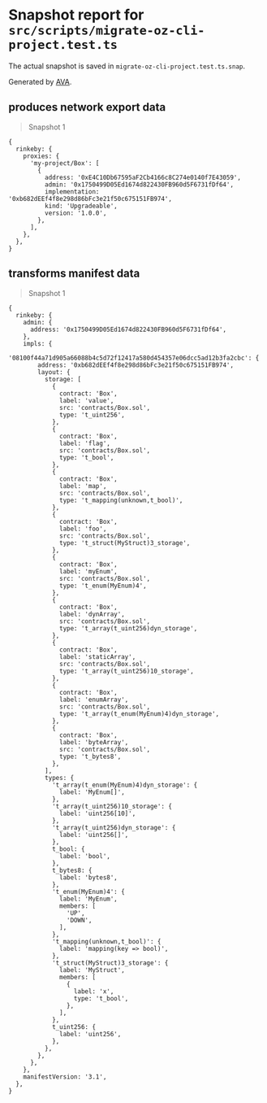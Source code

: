 # Snapshot report for `src/scripts/migrate-oz-cli-project.test.ts`

The actual snapshot is saved in `migrate-oz-cli-project.test.ts.snap`.

Generated by [AVA](https://avajs.dev).

## produces network export data

> Snapshot 1

    {
      rinkeby: {
        proxies: {
          'my-project/Box': [
            {
              address: '0xE4C10Db67595aF2Cb4166c8C274e0140f7E43059',
              admin: '0x1750499D05Ed1674d822430FB960d5F6731fDf64',
              implementation: '0xb682dEEf4f8e298d86bFc3e21f50c675151FB974',
              kind: 'Upgradeable',
              version: '1.0.0',
            },
          ],
        },
      },
    }

## transforms manifest data

> Snapshot 1

    {
      rinkeby: {
        admin: {
          address: '0x1750499D05Ed1674d822430FB960d5F6731fDf64',
        },
        impls: {
          '08100f44a71d905a66088b4c5d72f12417a580d454357e06dcc5ad12b3fa2cbc': {
            address: '0xb682dEEf4f8e298d86bFc3e21f50c675151FB974',
            layout: {
              storage: [
                {
                  contract: 'Box',
                  label: 'value',
                  src: 'contracts/Box.sol',
                  type: 't_uint256',
                },
                {
                  contract: 'Box',
                  label: 'flag',
                  src: 'contracts/Box.sol',
                  type: 't_bool',
                },
                {
                  contract: 'Box',
                  label: 'map',
                  src: 'contracts/Box.sol',
                  type: 't_mapping(unknown,t_bool)',
                },
                {
                  contract: 'Box',
                  label: 'foo',
                  src: 'contracts/Box.sol',
                  type: 't_struct(MyStruct)3_storage',
                },
                {
                  contract: 'Box',
                  label: 'myEnum',
                  src: 'contracts/Box.sol',
                  type: 't_enum(MyEnum)4',
                },
                {
                  contract: 'Box',
                  label: 'dynArray',
                  src: 'contracts/Box.sol',
                  type: 't_array(t_uint256)dyn_storage',
                },
                {
                  contract: 'Box',
                  label: 'staticArray',
                  src: 'contracts/Box.sol',
                  type: 't_array(t_uint256)10_storage',
                },
                {
                  contract: 'Box',
                  label: 'enumArray',
                  src: 'contracts/Box.sol',
                  type: 't_array(t_enum(MyEnum)4)dyn_storage',
                },
                {
                  contract: 'Box',
                  label: 'byteArray',
                  src: 'contracts/Box.sol',
                  type: 't_bytes8',
                },
              ],
              types: {
                't_array(t_enum(MyEnum)4)dyn_storage': {
                  label: 'MyEnum[]',
                },
                't_array(t_uint256)10_storage': {
                  label: 'uint256[10]',
                },
                't_array(t_uint256)dyn_storage': {
                  label: 'uint256[]',
                },
                t_bool: {
                  label: 'bool',
                },
                t_bytes8: {
                  label: 'bytes8',
                },
                't_enum(MyEnum)4': {
                  label: 'MyEnum',
                  members: [
                    'UP',
                    'DOWN',
                  ],
                },
                't_mapping(unknown,t_bool)': {
                  label: 'mapping(key => bool)',
                },
                't_struct(MyStruct)3_storage': {
                  label: 'MyStruct',
                  members: [
                    {
                      label: 'x',
                      type: 't_bool',
                    },
                  ],
                },
                t_uint256: {
                  label: 'uint256',
                },
              },
            },
          },
        },
        manifestVersion: '3.1',
      },
    }
